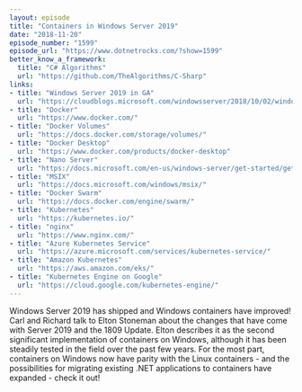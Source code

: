 ```yaml
---
layout: episode
title: "Containers in Windows Server 2019"
date: "2018-11-20"
episode_number: "1599"
episode_url: "https://www.dotnetrocks.com/?show=1599"
better_know_a_framework:
  title: "C# Algorithms"
  url: "https://github.com/TheAlgorithms/C-Sharp"
links:
- title: "Windows Server 2019 in GA"
  url: "https://cloudblogs.microsoft.com/windowsserver/2018/10/02/windows-server-2019-now-generally-available/"
- title: "Docker"
  url: "https://www.docker.com/"
- title: "Docker Volumes"
  url: "https://docs.docker.com/storage/volumes/"
- title: "Docker Desktop"
  url: "https://www.docker.com/products/docker-desktop"
- title: "Nano Server"
  url: "https://docs.microsoft.com/en-us/windows-server/get-started/getting-started-with-nano-server"
- title: "MSIX"
  url: "https://docs.microsoft.com/windows/msix/"
- title: "Docker Swarm"
  url: "https://docs.docker.com/engine/swarm/"
- title: "Kubernetes"
  url: "https://kubernetes.io/"
- title: "nginx"
  url: "https://www.nginx.com/"
- title: "Azure Kubernetes Service"
  url: "https://azure.microsoft.com/services/kubernetes-service/"
- title: "Amazon Kubernetes"
  url: "https://aws.amazon.com/eks/"
- title: "Kubernetes Engine on Google"
  url: "https://cloud.google.com/kubernetes-engine/"
---
```


Windows Server 2019 has shipped and Windows containers have improved! Carl and Richard talk to Elton Stoneman about the changes that have come with Server 2019 and the 1809 Update. Elton describes it as the second significant implementation of containers on Windows, although it has been steadily tested in the field over the past few years. For the most part, containers on Windows now have parity with the Linux containers - and the possibilities for migrating existing .NET applications to containers have expanded - check it out!
